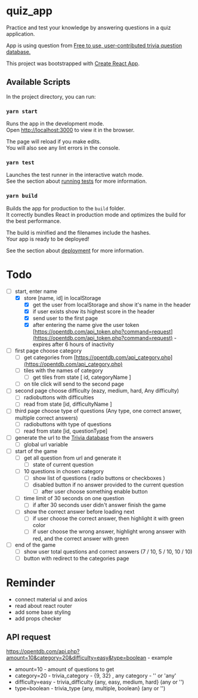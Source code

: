 # quiz_app
Practice and test your knowledge by answering questions in a quiz application.

App is using question from [Free to use, user-contributed trivia question database.](https://opentdb.com/)

This project was bootstrapped with [Create React App](https://github.com/facebook/create-react-app).

## Available Scripts

In the project directory, you can run:

### `yarn start`

Runs the app in the development mode.<br />
Open [http://localhost:3000](http://localhost:3000) to view it in the browser.

The page will reload if you make edits.<br />
You will also see any lint errors in the console.

### `yarn test`

Launches the test runner in the interactive watch mode.<br />
See the section about [running tests](https://facebook.github.io/create-react-app/docs/running-tests) for more information.

### `yarn build`

Builds the app for production to the `build` folder.<br />
It correctly bundles React in production mode and optimizes the build for the best performance.

The build is minified and the filenames include the hashes.<br />
Your app is ready to be deployed!

See the section about [deployment](https://facebook.github.io/create-react-app/docs/deployment) for more information.


# Todo
* [ ] start, enter name
  * [x] store [name, id] in localStorage
    * [x] get the user from localStorage and show it's name in the header
    * [x] if user exists show its highest score in the header
    * [x] send user to the first page
    * [x] after entering the name give the user token [https://opentdb.com/api_token.php?command=request](https://opentdb.com/api_token.php?command=request) - expires after 6 hours of inactivity
* [ ] first page choose category
  * [ ] get categories from [https://opentdb.com/api_category.php](https://opentdb.com/api_category.php)
  * [ ] tiles with the names of category
    * [ ] get tiles from state [ id, categoryName ]
  * [ ] on tile click will send to the second page
* [ ] second page choose difficulty (eazy, medium, hard, Any difficulty)
  * [ ] radiobuttons with difficulties
  * [ ] read from state [id, difficultyName ]
* [ ] third page choose type of questions (Any type, one correct answer, multiple correct answers)
  * [ ] radiobuttons with type of questions
  * [ ] read from state [id, questionType]
* [ ] generate the url to the [Trivia database](https://opentdb.com/) from the answers
  * [ ] global url variable
* [ ] start of the game
  * [ ] get all question from url and generate it
    * [ ] state of current question
  * [ ] 10 questions in chosen category
    * [ ] show list of questions ( radio buttons or checkboxes )
    * [ ] disabled button if no answer provided to the current question
      * [ ] after user choose something enable button
  * [ ] time limit of 30 seconds on one question
    * [ ] if after 30 seconds user didn't answer finish the game
  * [ ] show the correct answer before loading next
    * [ ] if user choose the correct answer, then highlight it with green color
    * [ ] if user choose the wrong answer, highlight wrong answer with red, and the correct answer with green
* [ ] end of the game
  * [ ] show user total questions and correct answers (7 / 10, 5 / 10, 10 / 10)
  * [ ] button with redirect to the categories page

# Reminder
* connect material ui and axios
* read about react router
* add some base styling
* add props checker 

## API request
https://opentdb.com/api.php?amount=10&category=20&difficulty=easy&type=boolean - example
* amount=10 - amount of questions to get
* category=20 - trivia_category - {9, 32} , any category - ''  or 'any'
* difficulty=easy - trivia_difficulty {any, easy, medium, hard} (any or '')
* type=boolean - trivia_type {any, multiple, boolean} (any or '')